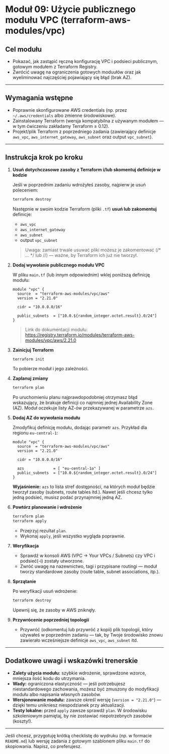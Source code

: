 # Moduł 09: Użycie publicznego modułu VPC (terraform-aws-modules/vpc)

## Cel modułu

- Pokazać, jak zastąpić ręczną konfigurację VPC i podsieci publicznym, gotowym modułem z Terraform Registry.
- Zwrócić uwagę na ograniczenia gotowych moduułów oraz jak wyeliminować najczęściej pojawiający się błąd (brak AZ).

---

## Wymagania wstępne

- Poprawnie skonfigurowane AWS credentials (np. przez `~/.aws/credentials` albo zmienne środowiskowe).
- Zainstalowany Terraform (wersja kompatybilna z używanym modułem — w tym ćwiczeniu zakładamy Terraform ≥ 0.12).
- Projekt/plik Terraform z poprzedniego zadania (zawierający definicje `aws_vpc`, `aws_internet_gateway`, `aws_subnet` oraz output `vpc_subnet`).

---

## Instrukcja krok po kroku

1. **Usuń dotychczasowe zasoby z Terraform i/lub skomentuj definicje w kodzie**

   Jeśli w poprzednim zadaniu wdrożyłeś zasoby, najpierw je usuń poleceniem:

   ```bash
   terraform destroy
   ```

   Następnie w swoim kodzie Terraform (pliki `.tf`) **usuń lub zakomentuj** definicje:

   - `aws_vpc`
   - `aws_internet_gateway`
   - `aws_subnet`
   - output `vpc_subnet`

   > Uwaga: zamiast trwale usuwać pliki możesz je zakomentować (/* ... */ lub //) — ważne, by Terraform ich już nie tworzył.

2. **Dodaj wywołanie publicznego modułu VPC**

   W pliku `main.tf` (lub innym odpowiednim) wklej poniższą definicję modułu:

   ```hcl
   module "vpc" {
     source  = "terraform-aws-modules/vpc/aws"
     version = "2.21.0"

     cidr = "10.0.0.0/16"

     public_subnets  = ["10.0.${random_integer.octet.result}.0/24"]
   }
   ```

   > Link do dokumentacji modułu: https://registry.terraform.io/modules/terraform-aws-modules/vpc/aws/2.21.0

3. **Zainicjuj Terraform**

   ```bash
   terraform init
   ```

   To pobierze moduł i jego zależności.

4. **Zaplanuj zmiany**

   ```bash
   terraform plan
   ```

   Po uruchomieniu planu najprawdopodobniej otrzymasz błąd wskazujący, że brakuje definicji co najmniej jednej Availability Zone (AZ). Moduł oczekuje listy AZ-ów przekazywanej w parametrze `azs`.

5. **Dodaj AZ do wywołania modułu**

   Zmodyfikuj definicję modułu, dodając parametr `azs`. Przykład dla regionu `eu-central-1`:

   ```hcl
   module "vpc" {
     source  = "terraform-aws-modules/vpc/aws"
     version = "2.21.0"

     cidr = "10.0.0.0/16"

     azs             = [ "eu-central-1a" ]
     public_subnets  = ["10.0.${random_integer.octet.result}.0/24"]
   }
   ```

   **Wyjaśnienie:** `azs` to lista stref dostępności, na których moduł będzie tworzył zasoby (subnets, route tables itd.). Nawet jeśli chcesz tylko jedną podsieć, musisz podać przynajmniej jedną AZ.

6. **Powtórz planowanie i wdrożenie**

   ```bash
   terraform plan
   terraform apply
   ```

   - Przejrzyj rezultat `plan`.
   - Wykonaj `apply`, jeśli wszystko wygląda poprawnie.

7. **Weryfikacja**

   - Sprawdź w konsoli AWS (VPC -> Your VPCs / Subnets) czy VPC i podsieć(-i) zostały utworzone.
   - Zwróć uwagę na nazewnictwo, tagi i przypisane routingi — moduł tworzy standardowe zasoby (route table, subnet associations, itp.).

8. **Sprzątanie**

   Po weryfikacji usuń wdrożenie:

   ```bash
   terraform destroy
   ```

   Upewnij się, że zasoby w AWS zniknęły.

9. **Przywrócenie poprzedniej topologii**

   - Przywróć (odkomentuj lub przywróć z kopii) plik topologii, który używałeś w poprzednim zadaniu — tak, by Twoje środowisko znowu zawierało wcześniejsze definicje `aws_vpc`, `aws_subnet` itd.

---

## Dodatkowe uwagi i wskazówki trenerskie

- **Zalety użycia modułu:** szybkie wdrożenie, sprawdzone wzorce, mniejsza ilość kodu do utrzymania.
- **Wady:** ograniczona elastyczność — jeśli potrzebujesz niestandardowego zachowania, możesz być zmuszony do modyfikacji modułu albo napisania własnych zasobów.
- **Wersjonowanie modułu:** zawsze określ wersję (`version = "2.21.0"`) — dzięki temu unikniesz niespodzianek przy aktualizacji.
- **Testy lokalne:** przed `apply` zawsze sprawdź `plan`. W środowisku szkoleniowym pamiętaj, by nie zostawiać niepotrzebnych zasobów (koszty!).

---

Jeśli chcesz, przygotuję krótką checklistę do wydruku (np. w formacie `README.md`) lub wersję zadania z gotowym szablonem pliku `main.tf` do skopiowania. Napisz, co preferujesz.

